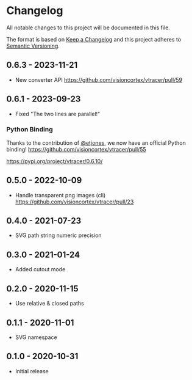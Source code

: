# Changelog

All notable changes to this project will be documented in this file.

The format is based on [Keep a Changelog](http://keepachangelog.com/)
and this project adheres to [Semantic Versioning](http://semver.org/).

## 0.6.3 - 2023-11-21

* New converter API https://github.com/visioncortex/vtracer/pull/59

## 0.6.1 - 2023-09-23

* Fixed "The two lines are parallel!"

### Python Binding

Thanks to the contribution of [@etjones](https://github.com/etjones), we now have an official Python binding! https://github.com/visioncortex/vtracer/pull/55

https://pypi.org/project/vtracer/0.6.10/

## 0.5.0 - 2022-10-09

* Handle transparent png images (cli) https://github.com/visioncortex/vtracer/pull/23

## 0.4.0 - 2021-07-23

* SVG path string numeric precision

## 0.3.0 - 2021-01-24

* Added cutout mode

## 0.2.0 - 2020-11-15

* Use relative & closed paths

## 0.1.1 - 2020-11-01

* SVG namespace

## 0.1.0 - 2020-10-31

* Initial release